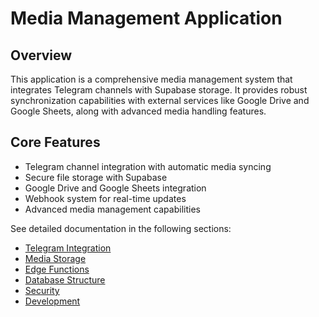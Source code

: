 # Media Management Application

## Overview
This application is a comprehensive media management system that integrates Telegram channels with Supabase storage. It provides robust synchronization capabilities with external services like Google Drive and Google Sheets, along with advanced media handling features.

## Core Features
- Telegram channel integration with automatic media syncing
- Secure file storage with Supabase
- Google Drive and Google Sheets integration
- Webhook system for real-time updates
- Advanced media management capabilities

See detailed documentation in the following sections:
- [Telegram Integration](./telegram-integration.md)
- [Media Storage](./media-storage.md)
- [Edge Functions](./edge-functions.md)
- [Database Structure](./database.md)
- [Security](./security.md)
- [Development](./development.md)